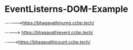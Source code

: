 # EventListerns-DOM-Example

------>https://bhagavathinumg.ccbp.tech/

-----> https://bhagavathievent.ccbp.tech/

---->https://bhagavathicount.ccbp.tech/




